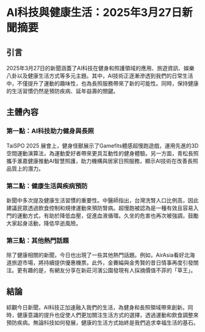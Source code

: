 # AI科技與健康生活：2025年3月27日新聞摘要

## 引言

2025年3月27日的新聞涵蓋了AI科技在健身和照護領域的應用、旅遊資訊、娛樂八卦以及健康生活方式等多元主題。其中，AI技術正逐漸滲透到我們的日常生活中，不僅提升了運動的趣味性，也為長照服務帶來了新的可能性。同時，保持健康的生活習慣仍然是預防疾病、延年益壽的關鍵。

## 主體內容

### 第一點：AI科技助力健身與長照

TaiSPO 2025 展會上，健身怪獸展示了Gamefits體感超慢跑遊戲，運用先進的3D空間運動演算法，為運動愛好者帶來更具互動性的健身體驗。另一方面，青松長照攜手滙嘉健康推動AI智慧照護，助力機構與居家日照服務，顯示AI技術在改善長照品質上的潛力。

### 第二點：健康生活與疾病預防

新聞中多次提及健康生活習慣的重要性。中醫師指出，台灣洗腎人口比例高，因此建議民眾透過飲食控制和規律運動來預防腎病。超慢跑被認為是一種有效且容易入門的運動方式，有助於降低血壓，促進血液循環。久坐的危害也再次被強調，鼓勵大家起身活動，降低早逝風險。

### 第三點：其他熱門話題

除了健康相關的新聞，今日也出現了一些其他熱門話題。例如，AirAsia看好北海道旅遊市場，將持續提供優惠機票。此外，金賽綸與金秀賢的昔日情事再度引發關注。更有趣的是，有網友分享在新莊河濱公園發現有人採摘價值不菲的「草王」。

## 結論

綜觀今日新聞，AI科技正加速融入我們的生活，為健身和長照領域帶來創新。同時，健康意識的提升也促使人們更加關注生活方式的選擇，透過運動和飲食調整來預防疾病。無論科技如何發展，健康的生活方式始終是我們追求幸福生活的基石。

